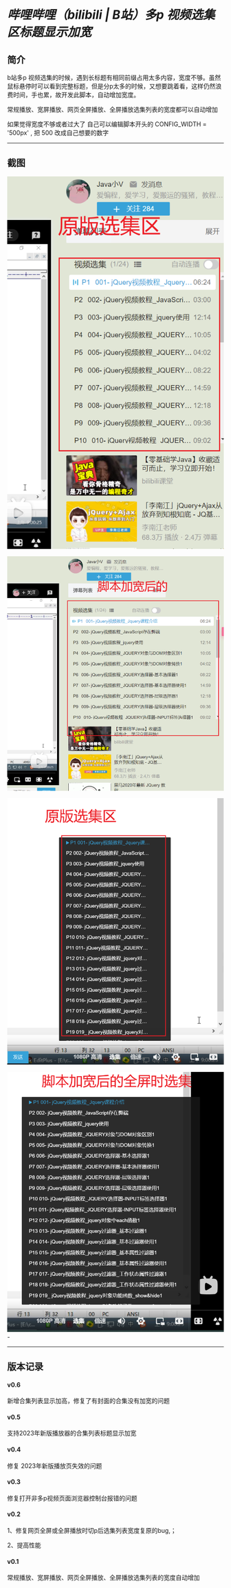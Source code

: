 # *哔哩哔哩（bilibili | B站）多p 视频选集区标题显示加宽*

## 简介

b站多p 视频选集的时候，遇到长标题有相同前缀占用太多内容，宽度不够。虽然鼠标悬停时可以看到完整标题，但是分p太多的时候，又想要跳着看，这样仍然浪费时间，手也累，故开发此脚本，自动增加宽度。

常规播放、宽屏播放、网页全屏播放、全屏播放选集列表的宽度都可以自动增加

如果觉得宽度不够或者过大了 自己可以编辑脚本开头的 CONFIG_WIDTH = '500px' , 把 500 改成自己想要的数字

------

## 截图

![](screenshots/原版选集区Snipaste_2021-03-20_22-59-22.png)

![](screenshots/脚本加宽后的Snipaste_2021-03-20_23-00-33.png)

![](screenshots/原版全屏时选集区Snipaste_2021-03-20_22-58-31.png)

![](screenshots/脚本加宽后的全屏选集Snipaste_2021-03-20_23-01-45.png) -

------

## 版本记录
#### v0.6

新增合集列表显示加高，修复了有封面的合集没有加宽的问题

#### v0.5

支持2023年新版播放器的合集列表标题显示加宽

#### v0.4

修复 2023年新版播放页失效的问题

#### v0.3

修复打开非多p视频页面浏览器控制台报错的问题

#### v0.2

1、修复网页全屏或全屏播放时切p后选集列表宽度复原的bug,；

2、提高性能

#### v0.1

常规播放、宽屏播放、网页全屏播放、全屏播放选集列表的宽度自动增加